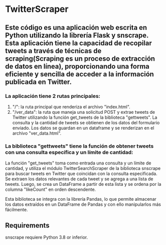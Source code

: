 # TwitterScraper

## Este código es una aplicación web escrita en Python utilizando la librería Flask y snscrape. Esta aplicación tiene la capacidad de recopilar tweets a través de técnicas de scraping(Scraping es un proceso de extracción de datos en línea), proporcionando una forma eficiente y sencilla de acceder a la información publicada en Twitter. 

### La aplicación tiene 2 rutas principales:

1. "/": la ruta principal que renderiza el archivo "index.html".
2. "/ver_data": la ruta que maneja una solicitud POST y extrae tweets de Twitter utilizando la función get_tweets de la biblioteca "gettweets". La consulta y la cantidad de tweets se obtienen de los datos del formulario enviado. Los datos se guardan en un dataframe y se renderizan en el archivo "ver_data.html".

### La biblioteca "gettweets" tiene la función de obtener tweets con una consulta específica y un límite de cantidad:

La función "get_tweets" toma como entrada una consulta y un límite de cantidad, y utiliza el módulo TwitterSearchScraper de la biblioteca snscrape para buscar tweets en Twitter que coincidan con la consulta especificada. Se extraen los datos relevantes de cada tweet y se agrega a una lista de tweets. Luego, se crea un DataFrame a partir de esta lista y se ordena por la columna "likeCount" en orden descendente.

Esta biblioteca se integra con la librería Pandas, lo que permite almacenar los datos extraídos en un DataFrame de Pandas y con ello manipularlos más fácilmente.

## Requirements
snscrape requiere Python 3.8 or inferior.
